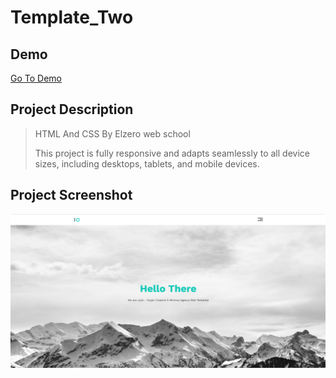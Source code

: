 # Template_Two
## Demo

[Go To Demo](https://mohammedelsisi21.github.io/Template_Two/)

## Project Description
> HTML And CSS By Elzero web school
> 
> This project is fully responsive and adapts seamlessly to all device sizes, including desktops, tablets, and mobile devices.


## Project Screenshot
![Project Screenshot](./images/GitHub.png)
